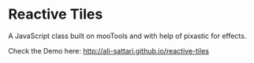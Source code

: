 Reactive Tiles
==============
 A JavaScript class built on mooTools and with help of pixastic for effects.

 Check the Demo here: http://ali-sattari.github.io/reactive-tiles
